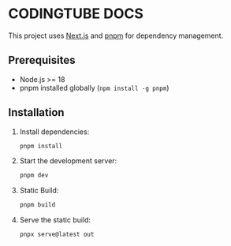 # CODINGTUBE DOCS

This project uses [Next.js](https://nextjs.org/) and [pnpm](https://pnpm.io/) for dependency management.

## Prerequisites
- Node.js >= 18
- pnpm installed globally (`npm install -g pnpm`)

## Installation

1. Install dependencies:
   ```bash
   pnpm install
   ```

2. Start the development server:
   ```bash
   pnpm dev
   ```

1. Static Build:
   ```bash
   pnpm build
   ```

3. Serve the static build:
   ```bash
   pnpx serve@latest out
   ```

